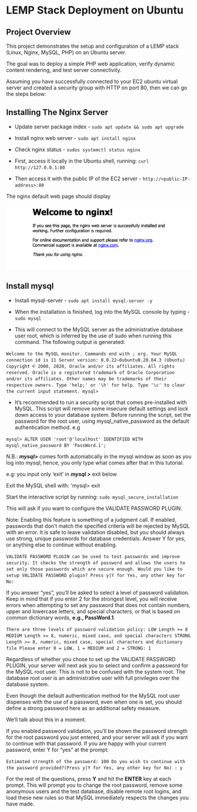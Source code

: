 #   LEMP Stack Deployment on Ubuntu
##  Project Overview
This project demonstrates the setup and configuration of a LEMP stack (Linux, Nginx, MySQL, PHP) on an Ubuntu server.

The goal was to deploy a simple PHP web application, verify dynamic content rendering, and test server connectivity.

Assuming you have successfully connected to your EC2 ubuntu virtual server and created a security group with HTTP on port 80, then we can go the steps below:

##  Installing The Nginx Server
-   Update server package index - `sudo apt update && sudo apt upgrade`

-   Install nginx web server - `sudo apt install nginx`

-   Check nginx status - `sudos systemctl status nginx`

-   First, access it locally in the Ubuntu shell, running: `curl http://127.0.0.1:80`

-   Then access it with the public IP of the EC2 server - `http://<public-IP-address>:80`

The nginx default web page should display

![Screenshot of LEMP setup](LEMP/Images/nginx.png)

##  Install mysql
-   Install mysql-server - `sudo apt install mysql-server -y`

-   When the installation is finished, log into the MySQL console by typing - `sudo mysql`

-   This will connect to the MySQL server as the administrative database user root, which is inferred by the use of sudo when running this command. The following output is generated: 

`Welcome to the MySQL monitor. Commands end with ; org.
Your MySQL connection id is 11
Server version: 8.0.22–0ubuntu0.20.04.3 (Ubuntu)
Copyright © 2000, 2020, Oracle and/or its affiliates. All rights reserved.
Oracle is a registered trademark of Oracle Corporation and/or its
affiliates. Other names may be trademarks of their respective
owners.
Type 'help;' or '\h' for help. Type '\c' to clear the current input statement.
mysql>`

-   It’s recommended to run a security script that comes pre-installed with MySQL. This script will remove some insecure default settings and lock down access to your database system. Before running the script, set the password for the root user, using mysql_native_password as the default authentication method. e.g

`mysql> ALTER USER 'root'@'localhost' IDENTIFIED WITH mysql_native_password BY 'PassWord.1';`

N.B.: ***mysql>*** comes forth automatically in the mysql window as soon as you log into mysql; hence, you only type what comes after that in this tutorial.

e.g: you input only ‘exit’ in ***mysql >*** exit below

Exit the MySQL shell with: 'mysql> exit

Start the interactive script by running: `sudo mysql_secure_installation`

This will ask if you want to configure the VALIDATE PASSWORD PLUGIN.

Note: Enabling this feature is something of a judgment call. If enabled, passwords that don’t match the specified criteria will be rejected by MySQL with an error. It is safe to leave validation disabled, but you should always use strong, unique passwords for database credentials.
Answer Y for yes, or anything else to continue without enabling.

`VALIDATE PASSWORD PLUGIN can be used to test passwords and improve security. It checks the strength of password and allows the users to set only those passwords which are secure enough. Would you like to setup VALIDATE PASSWORD plugin?
Press y|Y for Yes, any other key for No:`

If you answer “yes”, you’ll be asked to select a level of password validation. Keep in mind that if you enter 2 for the strongest level, you will receive errors when attempting to set any password that does not contain numbers, upper and lowercase letters, and special characters, or that is based on common dictionary words, **e.g., PassWord.1**.

`There are three levels of password validation policy:
LOW Length >= 8
MEDIUM Length >= 8, numeric, mixed case, and special characters
STRONG Length >= 8, numeric, mixed case, special characters and dictionary file
Please enter 0 = LOW, 1 = MEDIUM and 2 = STRONG: 1`

Regardless of whether you chose to set up the VALIDATE PASSWORD PLUGIN, your server will next ask you to select and confirm a password for the MySQL root user. This is not to be confused with the system root. The database root user is an administrative user with full privileges over the database system.

Even though the default authentication method for the MySQL root user dispenses with the use of a password, even when one is set, you should define a strong password here as an additional safety measure.

We’ll talk about this in a moment.

If you enabled password validation, you’ll be shown the password strength for the root password you just entered, and your server will ask if you want to continue with that password. If you are happy with your current password, enter Y for “yes” at the prompt:

`Estimated strength of the password: 100
Do you wish to continue with the password provided?(Press y|Y for Yes, any other key for No) : y`

For the rest of the questions, press **Y** and hit the **ENTER** key at each prompt. This will prompt you to change the root password, remove some anonymous users and the test database, disable remote root logins, and load these new rules so that MySQL immediately respects the changes you have made.